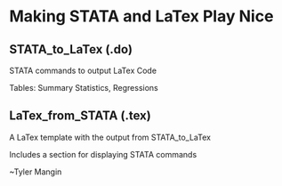 # Making STATA and LaTex Play Nice

## STATA_to_LaTex (.do)
STATA commands to output LaTex Code

Tables: Summary Statistics, Regressions

## LaTex_from_STATA (.tex)
A LaTex template with the output from STATA_to_LaTex

Includes a section for displaying STATA commands 


~Tyler Mangin
